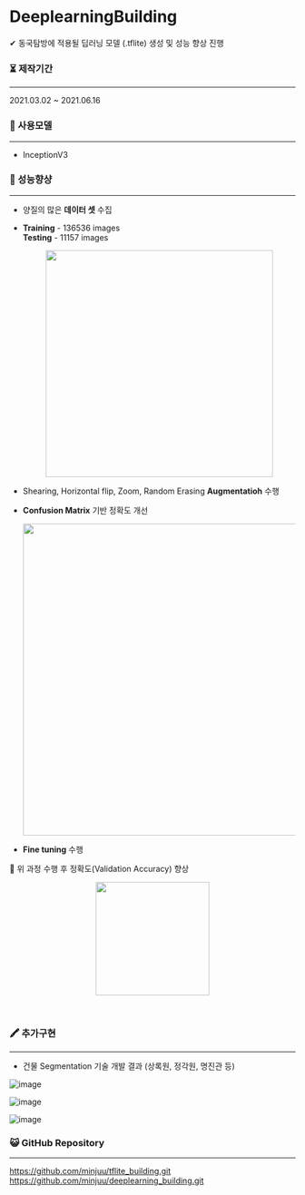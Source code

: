 # DeeplearningBuilding


✔ 동국탐방에 적용될 딥러닝 모델 (.tflite) 생성 및 성능 향상 진행<br>



### ⏳ 제작기간

------

2021.03.02 ~ 2021.06.16<br>




### 💫 사용모델

------

- InceptionV3


### 🥇 성능향샹

------

- 양질의 많은 **데이터 셋** 수집
- **Training** - 136536 images <br>
  **Testing** - 11157 images
  
    <p style="text-align: center;">
    <img src="https://user-images.githubusercontent.com/57933061/125451044-04712e0d-f62e-41db-80ae-ded27b01e7e4.png" width="400" float = "center">
  </p>

- Shearing, Horizontal flip, Zoom, Random Erasing **Augmentatioh** 수행

- **Confusion Matrix** 기반 정확도 개선
  <p style="text-align: center;">
    <img src="https://user-images.githubusercontent.com/57933061/125451792-e3b4aeea-1603-42f3-9b71-57c39384a1b1.png" width="550" float = "center">
  </p>


- **Fine tuning** 수행
  
   
🔴 위 과정 수행 후 정확도(Validation Accuracy) 향상 <br>
<p style="text-align: center;">
    <img src="https://user-images.githubusercontent.com/57933061/125456917-154ac86e-a883-4ec7-a6d7-bbfa2db2ab72.png" width="200" float = "center">
  </p><br>

  
### 🖍 추가구현

------

- 건물 Segmentation 기술 개발 결과 (상록원, 정각원, 명진관 등)

![image](https://user-images.githubusercontent.com/57933061/125457678-b6aa9a38-af62-47b6-a011-4720af70093d.png)

![image](https://user-images.githubusercontent.com/57933061/125457802-74fd9d11-0c9d-483e-b9df-a6e5bc70b4ac.png)

![image](https://user-images.githubusercontent.com/57933061/125457879-535ed914-7b82-4f21-889e-abb9d2212916.png)

### 😺 GitHub Repository

------

https://github.com/minjuu/tflite_building.git<br>
https://github.com/minjuu/deeplearning_building.git





